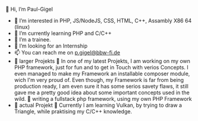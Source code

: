 👋 Hi, I’m Paul-Gigel
- 👀 I’m interested in PHP, JS/NodeJS, CSS, HTML, C++, Assambly X86 64 (linux)
- 🌱 I’m currently learning PHP and C/C++
- 🌱 I’m a trainee.
- 💞️ I’m looking for an Internship
- 📫 You can reach me on p.gigel@bbw-fi.de
- 🌱 larger Projekts 
                🌱 In one of my latest Projekts, I am working on my own PHP framework, just for fun and to get in Touch with verios                     Concepts.
                        I even managed to make my Framework an installable composer module, wich I'm very proud of. 
                        Even though, my Framework is far from being production ready, I am even sure it has some serios savety flaws, 
                        it still gave me a pretty good idea about some important concepts used in the wild.
                🌱 writing a fullstack php framework, using my own PHP Framework
- 🍁 actual Projekt
                🎈 Currently I am learning Vulkan, by trying to draw a Triangle, while praktising my C/C++ knowledge.
                         
                
